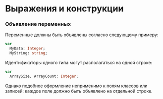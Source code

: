 # Выражения и конструкции

### Объявление переменных

Переменные должны быть объявлены согласно следующему примеру:

```Pascal
var
  MyData: Integer;
  MyString: string;
```

Идентификаторы одного типа могут располагаться на одной строке:

```Pascal
var
  ArraySize, ArrayCount: Integer;
```

Однако подобное оформление неприменимо к полям классов или записей: каждое поле должно быть объявлено на отдельной строке.

